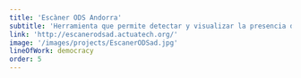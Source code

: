 ```yaml
---
title: 'Escàner ODS Andorra'
subtitle: 'Herramienta que permite detectar y visualizar la presencia de los diferentes Objetivos de Desarrollo Sostenible (ODS) en cualquier texto en catalán'
link: 'http://escanerodsad.actuatech.org/'
image: '/images/projects/EscanerODSad.jpg'
lineOfWork: democracy
order: 5
---
```

